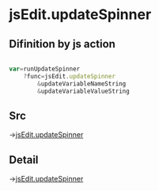 # jsEdit.updateSpinner

## Difinition by js action

```js.js

var=runUpdateSpinner
	?func=jsEdit.updateSpinner
		&updateVariableNameString
		&updateVariableValueString
```

## Src

->[jsEdit.updateSpinner](https://github.com/puutaro/CommandClick/blob/master/app/src/main/java/com/puutaro/commandclick/fragment_lib/terminal_fragment/js_interface/edit/JsEdit.kt#L91)

## Detail

->[jsEdit.updateSpinner](https://github.com/puutaro/CommandClick/blob/master/md/developer/js_interface/details/edit/JsEdit/updateSpinner.md)
